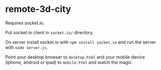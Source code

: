 remote-3d-city
==============

Requires socket.io.

Put socket.io client in `socket.io/` directory.

On server install socket.io with `npm install socket.io` and run the server with `node server.js`.

Point your desktop browser to `desktop.html` and your mobile device (iphone, android or ipad) to `mobile.html` and watch the magic.